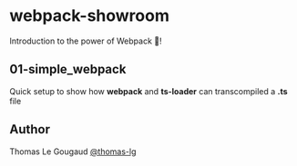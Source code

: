 # webpack-showroom

Introduction to the power of Webpack 🚀!

## 01-simple_webpack

Quick setup to show how **webpack** and **ts-loader** can transcompiled a **.ts** file

## Author

Thomas Le Gougaud [@thomas-lg](https://github.com/thomas-lg)
